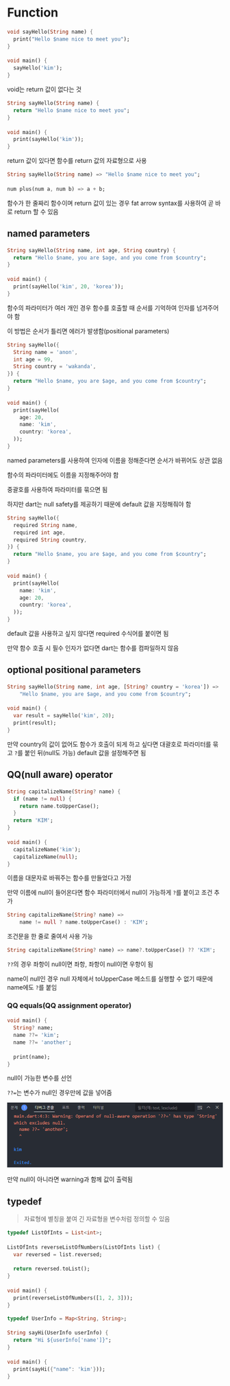 # Function

```dart
void sayHello(String name) {
  print("Hello $name nice to meet you");
}

void main() {
  sayHello('kim');
}
```

void는 return 값이 없다는 것



```dart
String sayHello(String name) {
  return "Hello $name nice to meet you";
}

void main() {
  print(sayHello('kim'));
}
```

return 값이 있다면 함수를 return 값의 자료형으로 사용



```dart
String sayHello(String name) => "Hello $name nice to meet you";

num plus(num a, num b) => a + b;
```

함수가 한 줄짜리 함수이며 return 값이 있는 경우 fat arrow syntax를 사용하여 곧 바로 return 할 수 있음



## named parameters

```dart
String sayHello(String name, int age, String country) {
  return "Hello $name, you are $age, and you come from $country";
}

void main() {
  print(sayHello('kim', 20, 'korea'));
}
```

함수의 파라미터가 여러 개인 경우 함수를 호출할 때 순서를 기억하여 인자를 넘겨주어야 함

이 방법은 순서가 틀리면 에러가 발생함(positional parameters)



```dart
String sayHello({
  String name = 'anon',
  int age = 99,
  String country = 'wakanda',
}) {
  return "Hello $name, you are $age, and you come from $country";
}

void main() {
  print(sayHello(
    age: 20,
    name: 'kim',
    country: 'korea',
  ));
}
```

named parameters를 사용하여 인자에 이름을 정해준다면 순서가 바뀌어도 상관 없음

함수의 파라미터에도 이름을 지정해주어야 함

중괄호를 사용하여 파라미터를 묶으면 됨

하지만 dart는 null safety를 제공하기 때문에 default 값을 지정해줘야 함



```dart
String sayHello({
  required String name,
  required int age,
  required String country,
}) {
  return "Hello $name, you are $age, and you come from $country";
}

void main() {
  print(sayHello(
    name: 'kim',
    age: 20,
    country: 'korea',
  ));
}
```

default 값을 사용하고 싶지 않다면 required 수식어를 붙이면 됨

만약 함수 호출 시 필수 인자가 없다면 dart는 함수를 컴파일하지 않음



## optional positional parameters

```dart
String sayHello(String name, int age, [String? country = 'korea']) =>
    "Hello $name, you are $age, and you come from $country";

void main() {
  var result = sayHello('kim', 20);
  print(result);
}
```

만약 country의 값이 없어도 함수가 호출이 되게 하고 싶다면 대괄호로 파라미터를 묶고 `?`를 붙인 뒤(null도 가능) default 값을 설정해주면 됨



## QQ(null aware) operator

```dart
String capitalizeName(String? name) {
  if (name != null) {
    return name.toUpperCase();
  }
  return 'KIM';
}

void main() {
  capitalizeName('kim');
  capitalizeName(null);
}
```

이름을 대문자로 바꿔주는 함수를 만들었다고 가정

만약 이름에 null이 들어온다면 함수 파라미터에서 null이 가능하게 `?`를 붙이고 조건 추가



```dart
String capitalizeName(String? name) =>
    name != null ? name.toUpperCase() : 'KIM';
```

조건문을 한 줄로 줄여서 사용 가능



```dart
String capitalizeName(String? name) => name?.toUpperCase() ?? 'KIM';
```

`??`의 경우 좌항이 null이면 좌항, 좌항이 null이면 우항이 됨

name이 null인 경우 null 자체에서 toUpperCase 메소드를 실행할 수 없기 때문에 name에도 `?`를 붙임



### QQ equals(QQ assignment operator)

```dart
void main() {
  String? name;
  name ??= 'kim';
  name ??= 'another';

  print(name);
}
```

null이 가능한 변수를 선언

`??=`는 변수가 null인 경우만에 값을 넣어줌



![image-20231028004707678](함수.assets/image-20231028004707678.png)

만약 null이 아니라면 warning과 함께 값이 출력됨



## typedef

> 자료형에 별칭을 붙여 긴 자료형을 변수처럼 정의할 수 있음

```dart
typedef ListOfInts = List<int>;

ListOfInts reverseListOfNumbers(ListOfInts list) {
  var reversed = list.reversed;

  return reversed.toList();
}

void main() {
  print(reverseListOfNumbers([1, 2, 3]));
}
```

```dart
typedef UserInfo = Map<String, String>;

String sayHi(UserInfo userInfo) {
  return "Hi ${userInfo['name']}";
}

void main() {
  print(sayHi({"name": 'kim'}));
}
```

